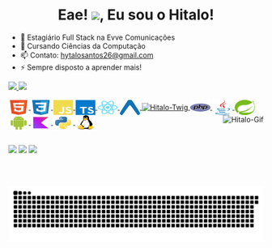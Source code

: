 <h1 align="center">Eae! <img src="https://raw.githubusercontent.com/kaueMarques/kaueMarques/master/hi.gif" width="30px">, Eu sou o Hitalo!</h1>

- 🔭 Estagiário Full Stack na Evve Comunicações 
- 🌱 Cursando Ciências da Computação
- 📫 Contato: hytalosantos26@gmail.com
- ⚡ Sempre disposto a aprender mais!

 <div>
  <a href="https://github.com/Hitalo-27">
  <img height="180em" src="https://github-readme-stats.vercel.app/api?username=hitalo-27&show_icons=true&theme=gotham&include_all_commits=true&count_private=true"/>
  <img height="180em" src="https://github-readme-stats.vercel.app/api/top-langs/?username=hitalo-27&layout=compact&langs_count=7&theme=gotham"/>
</div>
  <div style="display: inline_block"><br>
    <img align="center" alt="Hitalo-HTML" height="30" width="40" src="https://raw.githubusercontent.com/devicons/devicon/master/icons/html5/html5-original.svg">
  <img align="center" alt="Hitalo-CSS" height="30" width="40" src="https://raw.githubusercontent.com/devicons/devicon/master/icons/css3/css3-original.svg">
  <img align="center" alt="Hitalo-Js" height="30" width="40" src="https://raw.githubusercontent.com/devicons/devicon/master/icons/javascript/javascript-plain.svg">
  <img align="center" alt="Hitalo-Ts" height="30" width="40" src="https://raw.githubusercontent.com/devicons/devicon/master/icons/typescript/typescript-plain.svg">
   <img align="center" alt="Hitalo-React" height="30" width="40" src="https://raw.githubusercontent.com/devicons/devicon/master/icons/react/react-original.svg">
  <img align="center" alt="Hitalo-expo" height="30" width="40" src="https://raw.githubusercontent.com/evve-comunicacao/.github/main/github_readme_images/expo.png">
  <img align="center" alt="Hitalo-Twig" height="30" width="40" src="https://twig.symfony.com/images/logo.png">
  <img align="center" alt="Hitalo-Php" height="30" width="40" src="https://raw.githubusercontent.com/devicons/devicon/master/icons/php/php-original.svg">
  <img align="center" alt="Hitalo-Java" height="30" width="40" src="https://raw.githubusercontent.com/devicons/devicon/master/icons/java/java-original.svg">
  <img align="center" alt="Hitalo-Spring" height="30" width="40" src="https://raw.githubusercontent.com/devicons/devicon/master/icons/spring/spring-original.svg">
  <img align="center" alt="Hitalo-Android" height="30" width="40" src="https://raw.githubusercontent.com/devicons/devicon/master/icons/android/android-original.svg">
  <img align="center" alt="Hitalo-Kotlin" height="30" width="40" src="https://raw.githubusercontent.com/devicons/devicon/master/icons/kotlin/kotlin-original.svg">
  <img align="center" alt="Hitalo-Python" height="30" width="40" src="https://raw.githubusercontent.com/devicons/devicon/master/icons/python/python-original.svg">
  <img align="center" alt="Hitalo-Linux" height="30" width="40" src="https://raw.githubusercontent.com/devicons/devicon/master/icons/linux/linux-original.svg">
   
  <img align="right" alt="Hitalo-Gif" height="140" src="https://c.tenor.com/L2e3LM2K78YAAAAC/sawunn.gif">
</div>
  
  ##
  
 <div>
  <a href="https://instagram.com/hitalo_chaves" target="_blank"><img src="https://img.shields.io/badge/-Instagram-%23E4405F?style=for-the-badge&logo=instagram&logoColor=white" target="_blank"></a>
   <a href = "mailto:hytalosantos26@gmail.com"><img src="https://img.shields.io/badge/-Gmail-%23333?style=for-the-badge&logo=gmail&logoColor=white" target="_blank"></a>
  <a href="https://www.linkedin.com/in/hitalo-chaves-b473b5208" target="_blank"><img src="https://img.shields.io/badge/-LinkedIn-%230077B5?style=for-the-badge&logo=linkedin&logoColor=white" target="_blank"></a> 
  
  ![Snake animation](https://github.com/Hitalo-27/Hitalo-27/blob/output/github-contribution-grid-snake.svg)
 </div>
